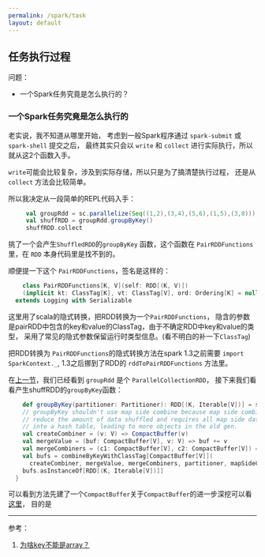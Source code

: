 ```yaml
---
permalink: /spark/task
layout: default
---
```


## 任务执行过程

问题：
 - 一个Spark任务究竟是怎么执行的？

### 一个Spark任务究竟是怎么执行的

老实说，我不知道从哪里开始，
考虑到一般Spark程序通过 `spark-submit` 或 `spark-shell` 提交之后，
最终其实只会以 `write` 和 `collect` 进行实际执行，所以就从这2个函数入手。

`write`可能会比较复杂，涉及到实际存储，所以只是为了搞清楚执行过程，
还是从 `collect` 方法会比较简单。

所以我决定从一段简单的REPL代码入手：

```scala
     val groupRdd = sc.parallelize(Seq((1,2),(3,4),(5,6),(1,5),(3,8)))
     val shuffRDD = groupRdd.groupByKey()
     shuffRDD.collect
```

挑了一个会产生`ShuffledRDD`的`groupByKey` 函数，这个函数在 `PairRDDFunctions` 里，在 `RDD` 本身代码里是找不到的。

顺便提一下这个 `PairRDDFunctions`，签名是这样的：

```scala
    class PairRDDFunctions[K, V](self: RDD[(K, V)])
    (implicit kt: ClassTag[K], vt: ClassTag[V], ord: Ordering[K] = null)
  extends Logging with Serializable
```

这里用了scala的隐式转换，把RDD转换为一个`PairRDDFunctions`，
隐含的参数是pairRDD中包含的key和value的ClassTag，由于不确定RDD中key和value的类型，
采用了常见的隐式参数保留运行时类型信息。(看不明白的补一下`ClassTag`)

把RDD转换为 `PairRDDFunctions`的隐式转换方法在spark 1.3之前需要 `import SparkContext._`,
1.3之后挪到了RDD的 `rddToPairRDDFunctions` 方法里。

在[上一节](/spark/rdd/#createPCR)，我们已经看到 `groupRdd` 是个 `ParallelCollectionRDD`，
接下来我们看看产生shuffRDD的`groupByKey`函数：

```scala
    def groupByKey(partitioner: Partitioner): RDD[(K, Iterable[V])] = self.withScope {
    // groupByKey shouldn't use map side combine because map side combine does not
    // reduce the amount of data shuffled and requires all map side data be inserted
    // into a hash table, leading to more objects in the old gen.
    val createCombiner = (v: V) => CompactBuffer(v)
    val mergeValue = (buf: CompactBuffer[V], v: V) => buf += v
    val mergeCombiners = (c1: CompactBuffer[V], c2: CompactBuffer[V]) => c1 ++= c2
    val bufs = combineByKeyWithClassTag[CompactBuffer[V]](
      createCombiner, mergeValue, mergeCombiners, partitioner, mapSideCombine = false)
    bufs.asInstanceOf[RDD[(K, Iterable[V])]]
  }
```

可以看到方法先建了一个`CompactBuffer`关于`CompactBuffer`的进一步深挖可以看[这里](/spark/appendix/appendix/#CompactBuffer)，
目的是

---
参考：

1. [为啥key不能是array？](https://stackoverflow.com/questions/9973596/arraylist-as-key-in-hashmap)